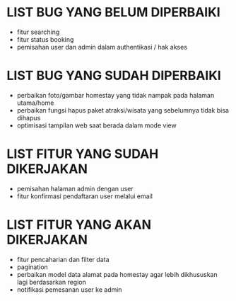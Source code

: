 # LIST BUG YANG BELUM DIPERBAIKI
- fitur searching 
- fitur status booking 
- pemisahan user dan admin dalam authentikasi / hak akses

# LIST BUG YANG SUDAH DIPERBAIKI
- perbaikan foto/gambar homestay yang tidak nampak pada halaman utama/home <br>
- perbaikan fungsi hapus paket atraksi/wisata yang sebelumnya tidak bisa dihapus 
- optimisasi tampilan web saat berada dalam mode view

# LIST FITUR YANG SUDAH DIKERJAKAN
- pemisahan halaman admin dengan user 
- fitur konfirmasi pendaftaran user melalui email 

# LIST FITUR YANG AKAN DIKERJAKAN
- fitur pencaharian dan filter data 
- pagination 
- perbaikan model data alamat pada homestay agar lebih dikhususkan lagi berdasarkan region
- notifikasi pemesanan user ke admin 

